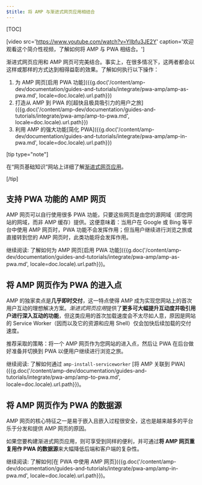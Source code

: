 ```yaml
---
$title: 将 AMP 与渐进式网页应用相结合
---
```

[TOC]

[video src='https://www.youtube.com/watch?v=Yllbfu3JE2Y' caption='欢迎观看这个简介性视频，了解如何将 AMP 与 PWA 相结合。']

渐进式网页应用和 AMP 网页可完美结合。事实上，在很多情况下，这两者都会以这样或那样的方式达到相得益彰的效果。了解如何执行以下操作：

1. 为 AMP 网页[启用 PWA 功能]({{g.doc('/content/amp-dev/documentation/guides-and-tutorials/integrate/pwa-amp/amp-as-pwa.md', locale=doc.locale).url.path}})
2. 打造从 AMP 到 PWA 的[超快且极具吸引力的用户之旅]({{g.doc('/content/amp-dev/documentation/guides-and-tutorials/integrate/pwa-amp/amp-to-pwa.md', locale=doc.locale).url.path}})
3. 利用 AMP 的强大功能[简化 PWA]({{g.doc('/content/amp-dev/documentation/guides-and-tutorials/integrate/pwa-amp/amp-in-pwa.md', locale=doc.locale).url.path}})

[tip type="note"]

在“网页基础知识”网站上详细了解[渐进式网页应用](https://developers.google.com/web/progressive-web-apps/)。

[/tip]

## 支持 PWA 功能的 AMP 网页

AMP 网页可以自行使用很多 PWA 功能，只要这些网页是由您的源网域（即您网站的网域，而非 AMP 缓存）提供。这便意味着：当用户在 Google 或 Bing 等平台中使用 AMP 网页时，PWA 功能不会发挥作用；但当用户继续进行浏览之旅或直接转到您的 AMP 网页时，此类功能将会发挥作用。

继续阅读: 了解如何为 AMP 网页[启用 PWA 功能]({{g.doc('/content/amp-dev/documentation/guides-and-tutorials/integrate/pwa-amp/amp-as-pwa.md', locale=doc.locale).url.path}})。

## 将 AMP 网页作为 PWA 的进入点

AMP 的独家卖点是**几乎即时交付**，这一特点使得 AMP 成为实现您网站上的首次用户互动的理想解决方案。*渐进式网页应用*提供了**更多可大幅提升互动度并吸引用户进行深入互动的功能**，但这类应用的首次加载速度会不太尽如人意，原因是网站的 Service Worker（因而以及它的资源和应用 Shell）仅会加快后续加载的交付速度。

推荐采取的策略：将一个 AMP 网页作为您网站的进入点，然后让 PWA 在后台做好准备并切换到 PWA 以便用户继续进行浏览之旅。

继续阅读: 了解如何通过 `amp-install-serviceworker` [将 AMP 关联到 PWA]({{g.doc('/content/amp-dev/documentation/guides-and-tutorials/integrate/pwa-amp/amp-to-pwa.md', locale=doc.locale).url.path}})。

## 将 AMP 网页作为 PWA 的数据源

AMP 网页的核心特征之一是易于嵌入且嵌入过程很安全，这也是越来越多的平台乐于分发和提供 AMP 网页的原因。

如果您要构建渐进式网页应用，则可享受到同样的便利，并可通过**将 AMP 网页重复用作 PWA 的数据源**来大幅降低后端和客户端的复杂性。

继续阅读: 了解如何[在 PWA 中使用 AMP 网页]({{g.doc('/content/amp-dev/documentation/guides-and-tutorials/integrate/pwa-amp/amp-in-pwa.md', locale=doc.locale).url.path}})。
